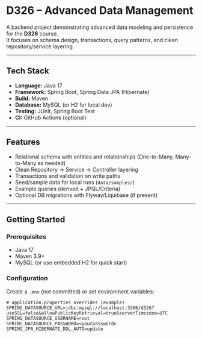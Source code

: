 # D326 – Advanced Data Management

A backend project demonstrating advanced data modeling and persistence for the **D326** course.  
It focuses on schema design, transactions, query patterns, and clean repository/service layering.

---

## Tech Stack

- **Language:** Java 17
- **Framework:** Spring Boot, Spring Data JPA (Hibernate)
- **Build:** Maven
- **Database:** MySQL (or H2 for local dev)
- **Testing:** JUnit, Spring Boot Test
- **CI:** GitHub Actions (optional)

---

## Features

- Relational schema with entities and relationships (One-to-Many, Many-to-Many as needed)
- Clean Repository → Service → Controller layering
- Transactions and validation on write paths
- Seed/sample data for local runs (`data/samples/`)
- Example queries (derived + JPQL/Criteria)
- Optional DB migrations with Flyway/Liquibase (if present)

---

## Getting Started

### Prerequisites
- Java 17
- Maven 3.9+
- MySQL (or use embedded H2 for quick start)

### Configuration
Create a `.env` (not committed) or set environment variables:

```properties
# application.properties overrides (example)
SPRING_DATASOURCE_URL=jdbc:mysql://localhost:3306/d326?useSSL=false&allowPublicKeyRetrieval=true&serverTimezone=UTC
SPRING_DATASOURCE_USERNAME=root
SPRING_DATASOURCE_PASSWORD=<yourpassword>
SPRING_JPA_HIBERNATE_DDL_AUTO=update
